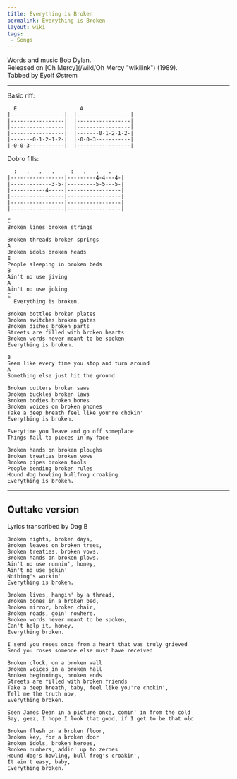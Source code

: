 ```yaml
---
title: Everything is Broken
permalink: Everything is Broken
layout: wiki
tags:
 - Songs
---
```


Words and music Bob Dylan.  
Released on [Oh Mercy](/wiki/Oh Mercy "wikilink") (1989).  
Tabbed by Eyolf Østrem

* * * * *

Basic riff:

      E                    A
    |-----------------|  |-----------------|
    |-----------------|  |-----------------|
    |-----------------|  |-----------------|
    |-----------------|  |-------0-1-2-1-2-|
    |-------0-1-2-1-2-|  |-0-0-3-----------|
    |-0-0-3-----------|  |-----------------|

Dobro fills:

      :   .   .   .     :   .   .   .
    |-----------------|---------4-4---4-|
    |-------------3-5-|---------5-5---5-|
    |-----------4-----|-----------------|
    |-----------------|-----------------|
    |-----------------|-----------------|
    |-----------------|-----------------|

    E
    Broken lines broken strings

    Broken threads broken springs
    A
    Broken idols broken heads
    E
    People sleeping in broken beds
    B
    Ain't no use jiving
    A
    Ain't no use joking
    E
      Everything is broken.

    Broken bottles broken plates
    Broken switches broken gates
    Broken dishes broken parts
    Streets are filled with broken hearts
    Broken words never meant to be spoken
    Everything is broken.

    B
    Seem like every time you stop and turn around
    A
    Something else just hit the ground

    Broken cutters broken saws
    Broken buckles broken laws
    Broken bodies broken bones
    Broken voices on broken phones
    Take a deep breath feel like you're chokin'
    Everything is broken.

    Everytime you leave and go off someplace
    Things fall to pieces in my face

    Broken hands on broken ploughs
    Broken treaties broken vows
    Broken pipes broken tools
    People bending broken rules
    Hound dog howling bullfrog croaking
    Everything is broken.

* * * * *

<span id="telltale"></span>

<h2 class="songversion">
Outtake version

</h2>
Lyrics transcribed by Dag B

    Broken nights, broken days,
    Broken leaves on broken trees,
    Broken treaties, broken vows,
    Broken hands on broken plows.
    Ain't no use runnin', honey,
    Ain't no use jokin'
    Nothing's workin'
    Everything is broken.

    Broken lives, hangin' by a thread,
    Broken bones in a broken bed,
    Broken mirror, broken chair,
    Broken roads, goin' nowhere.
    Broken words never meant to be spoken,
    Can't help it, honey,
    Everything broken.

    I send you roses once from a heart that was truly grieved
    Send you roses someone else must have received

    Broken clock, on a broken wall
    Broken voices in a broken hall
    Broken beginnings, broken ends
    Streets are filled with broken friends
    Take a deep breath, baby, feel like you're chokin',
    Tell me the truth now,
    Everything broken.

    Seen James Dean in a picture once, comin' in from the cold
    Say, geez, I hope I look that good, if I get to be that old

    Broken flesh on a broken floor,
    Broken key, for a broken door
    Broken idols, broken heroes,
    Broken numbers, addin' up to zeroes
    Hound dog's howling, bull frog's croakin',
    It ain't easy, baby,
    Everything broken.
